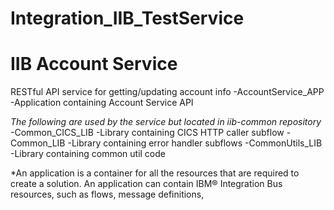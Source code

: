 # Integration_IIB_TestService

#	IIB	Account	Service

RESTful	API	service	for	getting/updating	account	info
-AccountService_APP	-Application	containing	Account	Service	API

*The	following	are	used	by	the	service	but	located	in	iib-common	repository*
-Common_CICS_LIB	-Library	containing	CICS	HTTP	caller	subflow
-Common_LIB	-Library	containing	error	handler	subflows
-CommonUtils_LIB	-Library	containing	common	util	code

*An	application	is	a	container	for	all	the	resources	that	are	required	to	create	a	solution.	An	application	can	contain	IBM®	Integration	Bus	resources,	such	as	flows,	message	definitions,	
